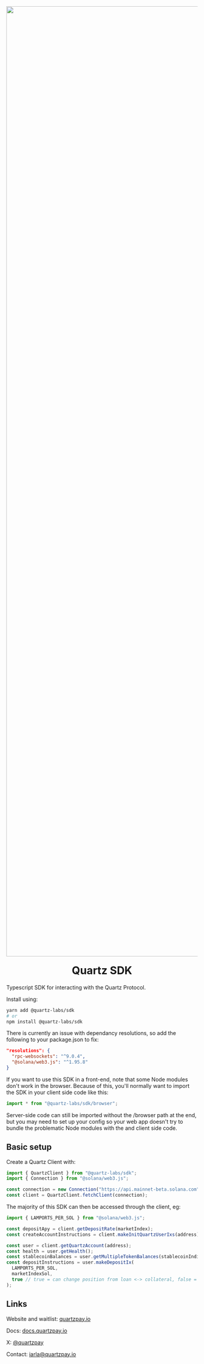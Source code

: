 <div align="center">
  <img width="2500" alt="Quartz" src="https://cdn.prod.website-files.com/65707af0f4af991289bbd432/670e37661cdb2314fe8ba469_logo-glow-banner.jpg" />

  <h1 style="margin-top:20px;">Quartz SDK</h1>
</div>

Typescript SDK for interacting with the Quartz Protocol. 

Install using:

```bash
yarn add @quartz-labs/sdk
# or
npm install @quartz-labs/sdk
```

There is currently an issue with dependancy resolutions, so add the following to your package.json to fix:

```json
"resolutions": {
  "rpc-websockets": "^9.0.4",
  "@solana/web3.js": "^1.95.8"
}
```

If you want to use this SDK in a front-end, note that some Node modules don't work in the browser. Because of this, you'll normally want to import the SDK in your client side code like this:

```javascript
import * from "@quartz-labs/sdk/browser";
```

Server-side code can still be imported without the /browser path at the end, but you may need to set up your config so your web app doesn't try to bundle the problematic Node modules with the and client side code.

## Basic setup

Create a Quartz Client with:

```javascript
import { QuartzClient } from "@quartz-labs/sdk";
import { Connection } from "@solana/web3.js";

const connection = new Connection("https://api.mainnet-beta.solana.com");
const client = QuartzClient.fetchClient(connection);
```

The majority of this SDK can then be accessed through the client, eg:

```javascript
import { LAMPORTS_PER_SOL } from "@solana/web3.js";

const depositApy = client.getDepositRate(marketIndex);
const createAccountInstructions = client.makeInitQuartzUserIxs(address);

const user = client.getQuartzAccount(address);
const health = user.getHealth();
const stablecoinBalances = user.getMultipleTokenBalances(stablecoinIndices);
const depositInstructions = user.makeDepositIx(
  LAMPORTS_PER_SOL,
  marketIndexSol,
  true // true = can change position from loan <-> collateral, false = will limit amount deposited to prevent this
);
```

## Links

Website and waitlist: [quartzpay.io](https://quartzpay.io/)

Docs: [docs.quartzpay.io](https://docs.quartzpay.io/)

X: [@quartzpay](https://x.com/quartzpay)

Contact: [iarla@quartzpay.io](mailto:diego@quartzpay.io)
